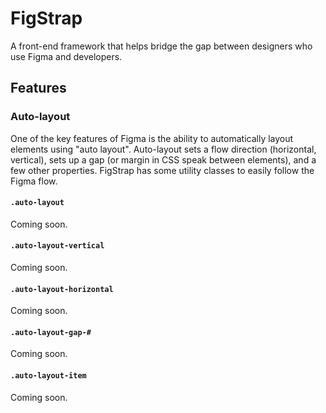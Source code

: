 # FigStrap

A front-end framework that helps bridge the gap between designers who use Figma and developers.

## Features

### Auto-layout

One of the key features of Figma is the ability to automatically layout elements using "auto layout". Auto-layout sets a flow direction (horizontal, vertical), sets up a gap (or margin in CSS speak between elements), and a few other properties. FigStrap has some utility classes to easily follow the Figma flow.

#### `.auto-layout`

Coming soon.

#### `.auto-layout-vertical`

Coming soon.

#### `.auto-layout-horizontal`

Coming soon.

#### `.auto-layout-gap-#`

Coming soon.

#### `.auto-layout-item`

Coming soon.